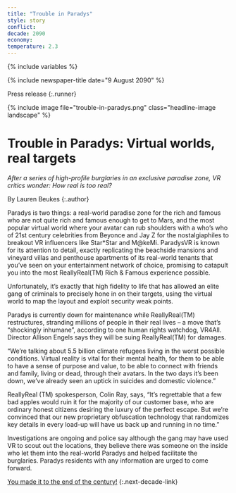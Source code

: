 ```yaml
---
title: "Trouble in Paradys"
style: story
conflict: 
decade: 2090
economy: 
temperature: 2.3
---
```


{% include variables %}

{% include newspaper-title date="9 August 2090" %}

Press release
{:.runner}

{% include image file="trouble-in-paradys.png" class="headline-image landscape" %}

# Trouble in Paradys: Virtual worlds, real targets

*After a series of high-profile burglaries in an exclusive paradise zone, VR critics wonder: How real is too real?*

By Lauren Beukes
{:.author}

Paradys is two things: a real-world paradise zone for the rich and famous who are not quite rich and famous enough to get to Mars, and the most popular virtual world where your avatar can rub shoulders with a who’s who of 21st century celebrities from Beyonce and Jay Z for the nostalgiaphiles to breakout VR influencers like Star\*Star and M@keMi. ParadysVR is known for its attention to detail, exactly replicating the beachside mansions and vineyard villas and penthouse apartments of its real-world tenants that you’ve seen on your entertainment network of choice, promising to catapult you into the most ReallyReal(TM) Rich & Famous experience possible.

Unfortunately, it’s exactly that high fidelity to life that has allowed an elite gang of criminals to precisely hone in on their targets, using the virtual world to map the layout and exploit security weak points.

Paradys is currently down for maintenance while ReallyReal(TM) restructures, stranding millions of people in their real lives – a move that’s “shockingly inhumane”, according to one human rights watchdog, VR4All. Director Allison Engels says they will be suing ReallyReal(TM) for damages.

“We’re talking about 5.5 billion climate refugees living in the worst possible conditions. Virtual reality is vital for their mental health, for them to be able to have a sense of purpose and value, to be able to connect with friends and family, living or dead, through their avatars. In the two days it’s been down, we’ve already seen an uptick in suicides and domestic violence.”

ReallyReal (TM) spokesperson, Colin Ray, says, “It’s regrettable that a few bad apples would ruin it for the majority of our customer base, who are ordinary honest citizens desiring the luxury of the perfect escape. But we’re convinced that our new proprietary obfuscation technology that randomizes key details in every load-up will have us back up and running in no time.”

Investigations are ongoing and police say although the gang may have used VR to scout out the locations, they believe there was someone on the inside who let them into the real-world Paradys and helped facilitate the burglaries. Paradys residents with any information are urged to come forward.

[You made it to the end of the century!](ending_2100-billionaire-saviours.html)
{:.next-decade-link}
